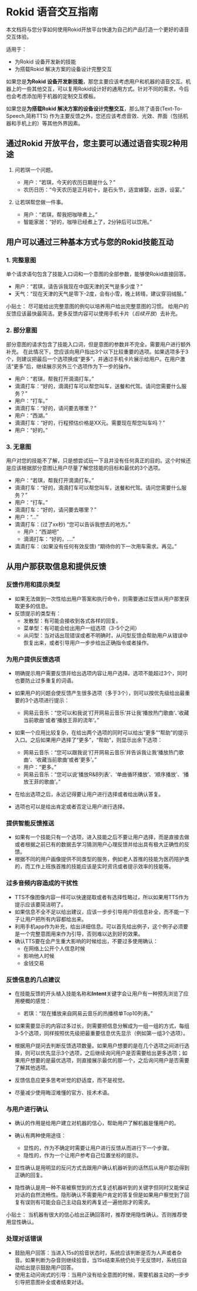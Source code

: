 # Rokid 语音交互指南

本文档将与您分享如何使用Rokid开放平台快速为自己的产品打造一个更好的语音交互体验。

适用于：

- 为Rokid 设备开发新的技能
- 为搭载Rokid 解决方案的设备设计完整交互

如果您是**为Rokid 设备开发新技能**，那您主要应该考虑用户和机器的语音交互。机器上的一些其他交互，可以复用Rokid设计好的通用方式。针对不同的需求，今后也会考虑添加用于机器的定制交互模板。

如果您是**为搭载Rokid 解决方案的设备设计完整交互**，那么除了语音(Text-To-Speech,简称TTS) 作为主要反馈之外，您还应该考虑音效、光效、界面（包括机器和手机上的）等其他外界因素。


## 通过Rokid 开放平台，您主要可以通过语音实现2种用途

1. 问若琪一个问题。
    - 用户：“若琪，今天的农历日期是什么？”
    - 农历日历：“今天农历是正月初十，是石头节，适宜嫁娶，出游，设宴。”

1. 让若琪帮您做一件事。
    - 用户：“若琪，帮我把咖啡煮上。”
    - 智能家居：“好的，咖啡已经煮上了，2分钟后可以饮用。”

## 用户可以通过三种基本方式与您的Rokid技能互动

### 1. 完整意图

单个请求语句包含了技能入口词和一个意图的全部参数，能够使Rokid直接回答。

- 用户：“若琪，请告诉我现在中国天津的天气是多少度？”
- 天气：“现在天津的天气是零下-2度，会有小雪，晚上转晴，建议穿羽绒服。”

小贴士：
尽可能给出完整意图的例句以培养用户给出完整意图的习惯。
给用户的反馈应该最快最简洁。更多反馈内容可以使用手机卡片（*后续开放*）去补充。

### 2. 部分意图

部分意图的请求包含了技能入口词，但是意图的参数并不完全，需要用户进行额外补充。
在此情况下，您应该向用户指出3个以下比较重要的选项。如果选项多于3个，则建议把最后一个选项换成“更多”，并通过手机卡片展示给用户。在用户激活“更多”后，继续展示另外三个选项作为下一步的操作。

- 用户：“若琪，帮我打开滴滴打车。”
- 滴滴打车：“好的，滴滴打车可以帮您叫车，送餐和代驾。请问您需要什么服务？”
- 用户：“打车。”
- 滴滴打车：“好的，请问要去哪里？”
- 用户：“西湖。”
- 滴滴打车：“好的，行程预估价格是XX元。需要现在帮您叫车吗？”
- 用户：“好的。”

### 3. 无意图

用户对您的技能不了解，只是想尝试玩一下且并没有任何真正的目的。这个时候还是应该根据部分意图让用户尽量了解您技能的目标和最优的3个选项。

- 用户：“若琪，帮我打开滴滴打车。”
- 滴滴打车：“好的，滴滴打车可以帮您叫车，送餐和代驾。请问您需要什么服务？”
- 用户：“打车。”
- 滴滴打车：“好的，请问要去哪里？”
- 用户：“…”
- 滴滴打车：(过了xx秒) “您可以告诉我想去的地方。”
    - 用户：“西湖吧”
    - 滴滴打车：“好的，....”
- 滴滴打车：（如果没有任何有效反馈) “期待你的下一次用车需求。再见。”

## 从用户那获取信息和提供反馈

### 反馈作用和提示类型
- 如果无法做到一次性给出用户答案和执行命令，则需要通过反馈从用户那里获取更多的信息。
- 反馈提示的类型有：
    - 发散型：有可能会接收到各式各样的回复。
    - 菜单型：有可能会给出用户一组选项（3-5个之间）
    - 从问型：当对话出现错误或者不明确时，从问型反馈会帮助用户从错误中恢复出来，或者引导用户一步步给出正确指令或者操作。

### 为用户提供反馈选项
- 明确提示用户需要反馈并给出选项内容让用户选择。选项不能超过3个，同时也要防止过多重复的词语。
- 如果用户的问题会使反馈产生很多选项（多于3个），则可以按优先级给出最重要的3个选项进行提示：
    - 网易云音乐：“您可以和我说’打开网易云音乐‘并让我’播放热门歌曲‘、’收藏当前歌曲‘或者’播放王菲的流年‘。”

- 如果一个应用比较复杂，在给出两个选项的同时可以给出“更多”“帮助”的提示入口。之后如果用户选择了“更多”，“帮助”，则显示出余下选项：
    - 网易云音乐：“您可以跟我说‘打开网易云音乐’并告诉我让我‘播放热门歌曲’、‘收藏当前歌曲’或者‘更多’。”
    - 用户：“更多。”
    - 网易云音乐：“您可以说‘播放R&B列表’、‘单曲循环播放’、‘顺序播放’、‘播放王菲的歌曲’。”

- 在给出选项之后，永远记得要让用户进行选择或者给出确认答复。
- 选项也可以是给出肯定或者否定让用户进行选择。

### 提供智能反馈推送
- 如果有一个技能只有一个选项，进入技能之后不要让用户选择，而是直接去做或者根据之前已有的数据去学习猜测用户心理反馈并给出具有极大正确性的反馈。
- 根据不同的用户画像提供不同类型的服务，例如老人首推的技能为医药陪护类的，而工作上班族首推的技能应该是实时资讯或者提示效率的技能等。

### 过多音频内容造成的干扰性
- TTS不像图像内容一样可以快速提取或者有选择性略过，所以如果用TTS作为提示应该要简洁明了。
- 如果信息不全不足以给出建议，应该一步步引导用户将信息补全，而不能一下子让用户把所有内容都给出来。
- 利用手机app作为补充，给出详细信息。可以首先给出例子，这个例子必须要是一个完整意图用来作为引导，否则难以达到好的效果。
- 确认TTS要在会产生重大影响的时候给出，不要过多使用确认：
    - 在网络上公开个人信息时候
    - 影响他人时候
    - 金钱交易

### 反馈信息的几点建议
- 在技能反馈的开头植入技能名称和**Intent**关键字会让用户有一种预先浏览了应用梗概的感觉：
    - 若琪：“现在播放来自网易云音乐的热播榜单Top10列表。”

- 如果需要显示的内容过多过长，则需要把信息分解成为一组一组的方式，每组3-5个选项，同样按照优先级把最重要信息优先显示（例如第一组3个选项）。

- 根据用户提问去判断反馈选项数量。如果用户想要的是在几个选项之间进行选择，则可以优先显示3个选项，之后继续询问用户是否需要给出更多选项；如果用户想要的是最优选项，则直接展示最优的那一个，之后询问用户是否需要了解其他选项。

- 反馈信息应更多思考听觉的舒适度，而不是视觉。

- 尽量减少使用晦涩难懂的官方、技术术语。

### 与用户进行确认
- 确认的作用是给用户建立对机器的信心，帮助用户了解机器是懂用户的。
- 确认有两种使用途径：
    - 显性的，作为不确定时需要让用户进行反馈从而进行下一个步骤。
    - 隐性的，作为一个让用户参考自己位置坐标的提示。

- 显性确认是用明显的反问方式去跟用户确认机器听到的话然后从用户那边得到正确的回复。
- 隐性确认是用一种不易被察觉到的方式复述机器听到的关键字但同时又能保证对话的自然流畅性。隐形确认不需要用户肯定的答复但是如果用户察觉到了回复有误则有可能会自己主动自发的再复述一遍他刚才的需求。

小贴士：
当机器有很大的信心给出正确回答时，推荐使用隐性确认。否则推荐使用显性确认。


### 处理对话错误

- 鼓励用户回答：当进入15s的拾音状态时，系统应该判断是否为人声或者杂音。如果判断为杂音则继续拾音，当15s结束系统仍处于无反馈时，系统应自动给出提示鼓励用户回答。
- 使用主动问询式的引导：当用户没有给全意图的时候，需要机器主动的一步步引导把意图补全或者结束对话。



